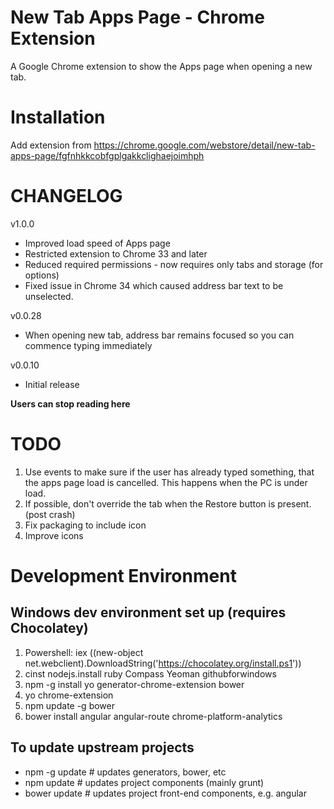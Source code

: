 New Tab Apps Page - Chrome Extension
=================

A Google Chrome extension to show the Apps page when opening a new tab.

# Installation

Add extension from https://chrome.google.com/webstore/detail/new-tab-apps-page/fgfnhkkcobfgplgakkclighaejoimhph

# CHANGELOG

v1.0.0

* Improved load speed of Apps page
* Restricted extension to Chrome 33 and later
* Reduced required permissions - now requires only tabs and storage (for options)
* Fixed issue in Chrome 34 which caused address bar text to be unselected.

v0.0.28

* When opening new tab, address bar remains focused so you can commence typing immediately

v0.0.10

* Initial release


**Users can stop reading here**

# TODO

1. Use events to make sure if the user has already typed something, that the apps page load is cancelled. This happens when the PC is under load.
2. If possible, don't override the tab when the Restore button is present. (post crash)
3. Fix packaging to include icon
4. Improve icons

# Development Environment

## Windows dev environment set up (requires Chocolatey)

1. Powershell: iex ((new-object net.webclient).DownloadString('https://chocolatey.org/install.ps1'))
3. cinst nodejs.install ruby Compass Yeoman githubforwindows
4. npm -g install yo generator-chrome-extension bower
5. yo chrome-extension
6. npm update -g bower
7. bower install angular angular-route chrome-platform-analytics

## To update upstream projects

* npm -g update   # updates generators, bower, etc
* npm update      # updates project components (mainly grunt)
* bower update    # updates project front-end components, e.g. angular
